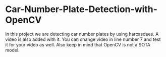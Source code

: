# Car-Number-Plate-Detection-with-OpenCV
In this project we are detecting car number plates by using harcasdaes. A video is also added with it. You can change video in line number 7 and test it for your video as well. Also keep in mind that OpenCV is not a SOTA model.
